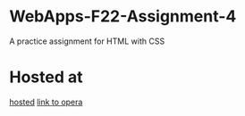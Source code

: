 # WebApps-F22-Assignment-4
A practice assignment for HTML with CSS
# Hosted at
[hosted](https://44-563-web-apps-f22.github.io/44563-webapps-assignment-4-sowjanyaS555677/)
<a href="opera2.html">link to opera</a>
